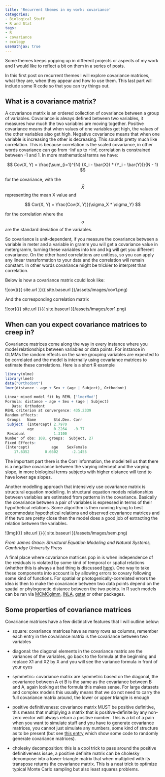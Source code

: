 ```yaml
---
title: 'Recurrent themes in my work: covariance'
categories:
- Biological Stuff
- R and Stat
tags:
- R
- covariance
- ecology
usemathjax: true
---
```



Some themes keeps popping up in different projects or aspects of my work and I would like to reflect a bit on them in a series of posts.

In this first post on recurrent themes I will explore covariance matrices, what they are, when they appear and how to use them. This last part will include some R code so that you can try things out.

## What is a covariance matrix?

A covariance matrix is an ordered collection of covariance between a group of variables. Covariance is always defined between two variables, it measures how much the two variables are moving together. Positive covariance means that when values of one variables get high, the values of the other variables also get high. Negative covariance means that when one variable is increasing the other is decreasing. This sounds pretty much like correlation. This is because correlation is the scaled covariance, in other words covariance can go from -Inf up to +Inf, correlation is constrained between -1 and 1. In more mathematical terms we have: 

$$ Cov(X, Y) = \frac{\sum_{i=1}^{N} (X_i - \bar{X}) * (Y_i - \bar{Y})}{N - 1} $$


for the covariance, with the $$ \bar{X} $$ representing the mean X value and

$$ Cor(X, Y) = \frac{Cov(X, Y)}{\sigma_X * \sigma_Y} $$


for the correlation where the $$ \sigma $$ are the standard deviation of the variables.

So covariance is unit-dependent, if you measure the covariance between a variable in meter and a variable in gramm you will get a covariance value in metergramm, turning these variables into km and kg will get you different covariance. On the other hand correlations are unitless, so you can apply any linear transformation to your data and the correlation will remain constant. In other words covariance might be trickier to interpret than correlation.

Below is how a covariance matrix could look like:

![cov]({{ site.url }}{{ site.baseurl }}/assets/images/cov1.png)

And the corresponding correlation matrix

![cor]({{ site.url }}{{ site.baseurl }}/assets/images/cor1.png)


## When can you expect covariance matrices to creep in?

Covariance matrices come along the way in every instance where you model relationships between variables or data points. For instance in GLMMs the random effects on the same grouping variables are expected to be correlated and the model is internally using covariance matrices to estimate these correlations. Here is a short R example

```r
library(nlme)
library(lme4)
data("Orthodont")
lmer(distance ~ age + Sex + (age | Subject), Orthodont)

Linear mixed model fit by REML ['lmerMod']
Formula: distance ~ age + Sex + (age | Subject)
   Data: Orthodont
REML criterion at convergence: 435.2339
Random effects:
 Groups   Name        Std.Dev. Corr 
 Subject  (Intercept) 2.7970        
          age         0.2264   -0.77
 Residual             1.3100        
Number of obs: 108, groups:  Subject, 27
Fixed Effects:
(Intercept)          age    SexFemale  
    17.6352       0.6602      -2.1455  

```

The important part there is the Corr information, the model tell us that there is a negative covariance between the varying intercept and the varying slope, in more biological terms subjects with higher distance will tend to have lower age slopes.

Another modelling approach that intensively use covariance matrix is structural equation modelling.  In structural equation models relationships between variables are estimated from patterns in the covariance. Basically the covariance between a pair of variables is expressed in terms of their hypothetical relations. Some algorithm is then running trying to best accommodate hypothetical relations and observed covariance matrices and if the two are pretty close then the model does a good job of extracting the relation between the variables.

![Img]({{ site.url }}{{ site.baseurl }}/assets/images/sem.png)

_From James Grace: Structural Equation Modeling and Natural Systems, Cambridge University Press_

A final place where covariance matrices pop in is when independence of the residuals is violated by some kind of temporal or spatial relations (whether this is always a bad thing is discussed [here](https://dynamicecology.wordpress.com/2018/02/12/in-praise-of-courtesy-p-values-perfectly-correct-p-values-vs-pragmatically-approximate-p-values/)). One way to take these components into account is by allowing errors to covary following some kind of functions. For spatial or photogenically-correlated errors the idea is then to make the covariance between two data points depend on the spatial or phylogenetic distance between the two points. In R such models can be ran via [MCMCglmm](https://cran.r-project.org/web/packages/MCMCglmm/index.html), [INLA](http://www.r-inla.org/), [gstat](https://cran.r-project.org/web/packages/gstat/index.html) or other packages.


## Some properties of covariance matrices

Covariance matrices have a few distinctive features that I will outline below:

- square: covariance matrices have as many rows as columns, remember each entry in the covariance matrix is the covariance between two variables

- diagonal: the diagonal elements in the covariance matrix are the variances of the variables, go back to the formula at the beginning and replace X1 and X2 by X and you will see the variance formula in front of your eyes

- symmetric: covariance matrix are symmetric based on the diagonal, the covariance between A et B  is the same as the covariance between B and A, again looking at the formula this makes sense. For large datasets and complex models this usually means that we do not need to carry the full covariance matrix around, the lower or upper triangle is enough

- positive definitiveness: covariance matrix MUST be positive definitive, this means that multiplying a matrix that is positive-definite by any non-zero vector will always return a positive number. This is a bit of a pain when you want to simulate stuff and you have to generate covariance matrices, you cannot just simulate any numbers, some kind of structure as to be present (but see [this entry](https://stat.ethz.ch/pipermail/r-help/2008-February/153708) which show some code to randomly generate covariance matrices).

- cholesky decomposition: this is a cool trick to pass around the positive definitiveness issue, a positive definite matrix can be cholesky decompose into a lower-triangle matrix that when multiplied with its transpose returns the covariance matrix. This is a neat trick to optimize typical Monte Carlo sampling but also least squares problems.


